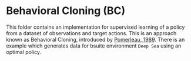 # Behavioral Cloning (BC)

This folder contains an implementation for supervised learning of a policy from
a dataset of observations and target actions.
This is an approach known as Behavioral Cloning, introduced by
[Pomerleau, 1989].
There is an example which generates data for bsuite environment `Deep Sea`
using an optimal policy.

[Pomerleau, 1989]: https://papers.nips.cc/paper/95-alvinn-an-autonomous-land-vehicle-in-a-neural-network.pdf
